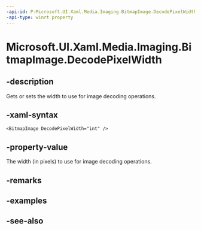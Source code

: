```yaml
---
-api-id: P:Microsoft.UI.Xaml.Media.Imaging.BitmapImage.DecodePixelWidth
-api-type: winrt property
---
```


<!-- Property syntax
public int DecodePixelWidth { get;  set; }
-->

# Microsoft.UI.Xaml.Media.Imaging.BitmapImage.DecodePixelWidth

## -description
Gets or sets the width to use for image decoding operations.

## -xaml-syntax
```xaml
<BitmapImage DecodePixelWidth="int" />
```


## -property-value
The width (in pixels) to use for image decoding operations.

## -remarks

## -examples

## -see-also
